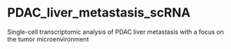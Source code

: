 # PDAC_liver_metastasis_scRNA
Single-cell transcriptomic analysis of PDAC liver metastasis with a focus on the tumor microenvironment
